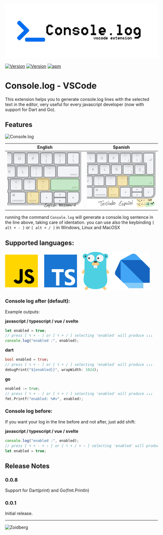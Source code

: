 ![logo](./images/consolelogvscode.png)

[![Version](https://vsmarketplacebadges.dev/version-short/Luis.console-log.svg)](https://marketplace.visualstudio.com/items?itemName=Luis.console-log) [![Version](https://vsmarketplacebadges.dev/downloads-short/Luis.console-log.svg)](https://marketplace.visualstudio.com/items?itemName=Luis.console-log)
[![apm](https://img.shields.io/github/license/LuisEGR/console-log-vscode)]()

# Console.log - VSCode

This extension helps you to generate console.log lines with the selected text in the editor,
very useful for every javascript developer (now with support for Dart and Go).

## Features

![Console.log](./images/console_log_demo.gif)

|              English               |              Spanish               |
| :--------------------------------: | :--------------------------------: |
| ![](./images/english_keyboard.jpg) | ![](./images/spanish_keyboard.jpg) |

running the command `Console.log` will generate a console.log sentence in the line above, taking care of identation.
you can use also the keybinding `[ alt + - ]` or `[ alt + / ]` in Windows, Linux and MacOSX

## Supported languages:

![Supported languages](./images/consolelog-langs.png)

### Console log after (default):

Example outputs:

**javascript / typescript / vue / svelte**

```javascript
let enabled = true;
// press [ ⌥ + - ] or [ ⌥ + / ] selecting 'enabled' will produce ↓↓↓
console.log("enabled :", enabled);
```

**dart**

```dart
bool enabled = true;
// press [ ⌥ + - ] or [ ⌥ + / ] selecting 'enabled' will produce ↓↓↓
debugPrint("${enabled}}", wrapWidth: 1024);
```

**go**

```go
enabled := true;
// press [ ⌥ + - ] or [ ⌥ + / ] selecting 'enabled' will produce ↓↓↓
fmt.Printf("enabled: %#v", enabled);
```

### Console log before:

If you want your log in the line before and not after, just add shift:

**javascript / typescript / vue / svelte**

```javascript
console.log("enabled :", enabled);
// press [ ⌥ + - + ⇧ ] or [ ⌥ + / + ⇧ ] selecting 'enabled' will produce ↑↑↑
let enabled = true;
```

## Release Notes

### 0.0.8

Support for Dart(print) and Go(fmt.Println)

### 0.0.1

Initial release.

---

![Zoidberg](./images/zoidberg.jpg)

